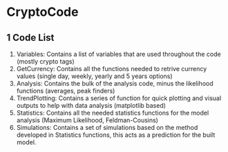 # CryptoCode

## 1 Code List

  1)  Variables: Contains a list of variables that are used throughout the code (mostly crypto tags)
  2)  GetCurrency: Contains all the functions needed to retrive currency values (single day, weekly, yearly and 5 years options)
  3)  Analysis: Contains the bulk of the analysis code, minus the likelihood functions (averages, peak finders)
  4)  TrendPlotting: Contains a series of function for quick plotting and visual outputs to help with data analysis (matplotlib based)
  5) Statistics: Contains all the needed statistics functions for the model analysis (Maximum Likelihood, Feldman-Cousins)
  6) Simulations: Contains a set of simulations based on the method developed in Statistics functions, this acts as a prediction for the built model. 